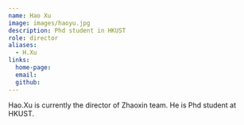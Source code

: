 ```yaml
---
name: Hao Xu
image: images/haoyu.jpg
description: Phd student in HKUST
role: director
aliases:
  - H.Xu
links:
  home-page: 
  email: 
  github: 
---
```


Hao.Xu is currently the director of Zhaoxin team.
He is Phd student at HKUST.
